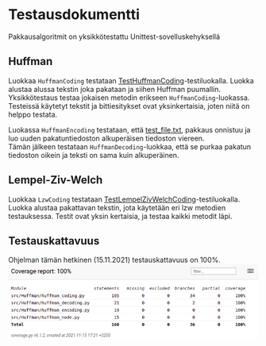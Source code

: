 # Testausdokumentti

Pakkausalgoritmit on yksikkötestattu Unittest-sovelluskehyksellä

## Huffman
Luokkaa `HuffmanCoding` testataan [TestHuffmanCoding](https://github.com/asnabryg/Pakkausalgoritmi/blob/main/src/Huffman/tests/huffman_coding_test.py)-testiluokalla.
Luokka alustaa alussa tekstin joka pakataan ja siihen Huffman puumallin. Yksikkötestaus testaa jokaisen metodin erikseen `HuffmanCoding`-luokassa. Testeissä käytetyt tekstit ja bittiesitykset
ovat yksinkertaisia, joten niitä on helppo testata.  

Luokassa `HuffmanEncoding` testataan, että [test_file.txt](https://github.com/asnabryg/Pakkausalgoritmi/blob/main/src/Huffman/tests/test_file.txt), pakkaus onnistuu ja
luo uuden pakatuntiedoston alkuperäisen tiedoston viereen.  
Tämän jälkeen testataan `HuffmanDecoding`-luokkaa, että se purkaa pakatun tiedoston oikein ja teksti on sama kuin alkuperäinen.

## Lempel-Ziv-Welch
Luokkaa `LzwCoding` testataan [TestLempelZivWelchCoding](https://github.com/asnabryg/Pakkausalgoritmi/blob/main/src/LZW/tests/lzw_test.py)-testiluokalla.
Luokka alustaa pakattavan tekstin, jota käytetään eri lzw metodien testauksessa. Testit ovat yksin kertaisia, ja testaa kaikki metodit läpi.

## Testauskattavuus
Ohjelman tämän hetkinen (15.11.2021) testauskattavuus on 100%.
![testikattavuus](./kuvia/testikattavuus_15.11.2021.png)
